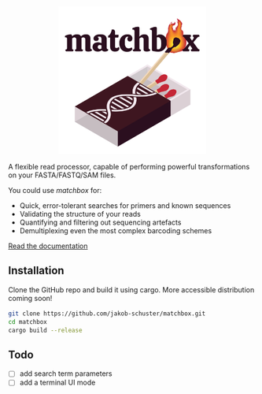 <p align="center">
    <img src="figures/logo.png" title="Restrander" alt="Restrander" width="300">
</p>

A flexible read processor, capable of performing powerful transformations on your FASTA/FASTQ/SAM files.

You could use *matchbox* for:

- Quick, error-tolerant searches for primers and known sequences
- Validating the structure of your reads
- Quantifying and filtering out sequencing artefacts
- Demultiplexing even the most complex barcoding schemes

<a href="www.jakob-schuster.github.io/matchbox-docs">Read the documentation</a>

## Installation

Clone the GitHub repo and build it using cargo. More accessible distribution coming soon!

```bash
git clone https://github.com/jakob-schuster/matchbox.git
cd matchbox
cargo build --release
```

## Todo

- [ ] add search term parameters
- [ ] add a terminal UI mode
